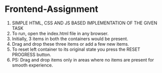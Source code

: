 # Frontend-Assignment
1. SIMPLE HTML, CSS AND JS BASED IMPLEMENTATION OF THE GIVEN TASK
2. To run, open the index.html file in any browser.
3. Initially, 3 items in both the containers would be present.
4. Drag and drop these three items or add a few new items.
5. To reset left container to its original state you press the RESET PROGRESS button.
6. PS: Drag and drop items only in areas where no items are present for smooth experience.
